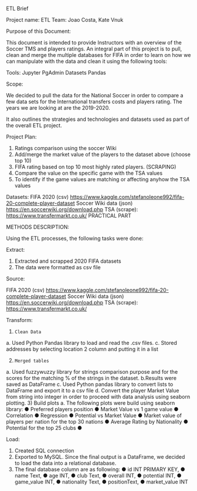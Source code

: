 ETL Brief


Project name: ETL
Team: Joao Costa, Kate Vnuk


Purpose of this Document:

This document is intended to provide Instructors with an overview of the Soccer TMS and players ratings. 
An integral part of this project  is to pull, clean and merge the multiple databases for FIFA in order to learn on how we can manipulate with the data and clean it using the following tools:

Tools:
Jupyter
PgAdmin
Datasets
Pandas



Scope:

We decided to pull the data for the National Soccer in order to compare a few data sets for the International transfers costs and  players rating.
The years we are looking at are the 2019-2020.

It also outlines the strategies and technologies  and datasets used as part of the overall ETL project.



Project Plan:

1.	Ratings comparison using the soccer Wiki
2.	Add/merge  the market value of the players to the dataset above (choose top 10)
3.	FIFA rating based on top 10 most highly rated players. (SCRAPING)
4.	Compare the value on the specific game with the TSA values
5.	To identify if the game values are matching or affecting anyhow the TSA values



Datasets:
FIFA 2020 (csv)  https://www.kaggle.com/stefanoleone992/fifa-20-complete-player-dataset
Soccer Wiki data (json) https://en.soccerwiki.org/download.php
TSA (scrape): https://www.transfermarkt.co.uk/
PRACTICAL PART


METHODS DESCRIPTION:
 
 
Using the ETL processes, the following tasks were done:
 
Extract:
 

1)	Extracted  and  scrapped 2020  FIFA datasets
2)	The data were formatted as csv file

Source:

FIFA 2020 (csv)  https://www.kaggle.com/stefanoleone992/fifa-20-complete-player-dataset
Soccer Wiki data (json) https://en.soccerwiki.org/download.php
TSA (scrape): https://www.transfermarkt.co.uk/



        	 
Transform:
1)     Clean Data
a. Used Python Pandas library to load and read the  .csv files.
c. Stored addresses by selecting location 2 column and putting it in a list
 
2)     Merged tables
a. Used fuzzywuzzy library for strings comparison purpose and for the scores for the matching % of the strings in the dataset.
 b.Results were saved as DataFrame
c. Used Python pandas library to convert lists to DataFrame and export it to a csv file
d. Convert the player Market Value from string into integer in order to proceed with data analysis using seaborn plotting.
3)     Build plots
a. The following plots were build using seaborn library:
●	 Preferred players position
●	Market Value vs 1 game value
●	Correlation
●	Regression
●	Potential vs Market Value
●	Market value of players per nation for the top 30 nations
●	Average Rating by Nationality
●	Potential for the top 25 clubs
●	





 
Load:
1) Created SQL connection
2) Exported to MySQL. Since the final output is a DataFrame, we decided to load the data into a relational database.
3) The final database column are as following: 
●	id INT PRIMARY KEY,
●	 name Text,
●	 age INT,
●	 club Text,
●	 overall INT,
●	 potential INT,
●	 game_value INT,
●	 nationality Text,
●	 positionText,
●	 market_value INT


























































